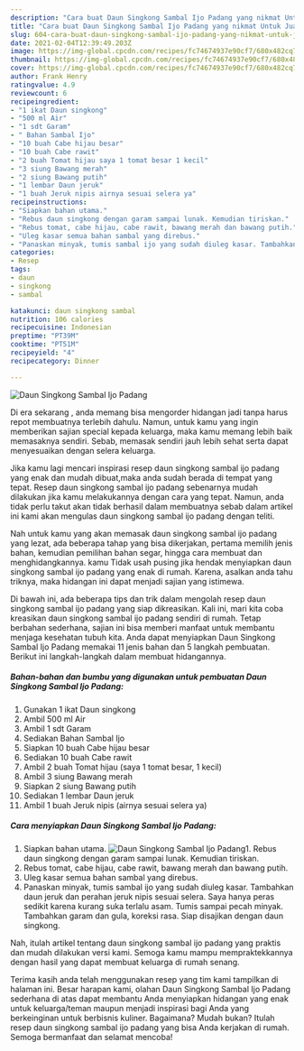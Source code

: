 ```yaml
---
description: "Cara buat Daun Singkong Sambal Ijo Padang yang nikmat Untuk Jualan"
title: "Cara buat Daun Singkong Sambal Ijo Padang yang nikmat Untuk Jualan"
slug: 604-cara-buat-daun-singkong-sambal-ijo-padang-yang-nikmat-untuk-jualan
date: 2021-02-04T12:39:49.203Z
image: https://img-global.cpcdn.com/recipes/fc74674937e90cf7/680x482cq70/daun-singkong-sambal-ijo-padang-foto-resep-utama.jpg
thumbnail: https://img-global.cpcdn.com/recipes/fc74674937e90cf7/680x482cq70/daun-singkong-sambal-ijo-padang-foto-resep-utama.jpg
cover: https://img-global.cpcdn.com/recipes/fc74674937e90cf7/680x482cq70/daun-singkong-sambal-ijo-padang-foto-resep-utama.jpg
author: Frank Henry
ratingvalue: 4.9
reviewcount: 6
recipeingredient:
- "1 ikat Daun singkong"
- "500 ml Air"
- "1 sdt Garam"
- " Bahan Sambal Ijo"
- "10 buah Cabe hijau besar"
- "10 buah Cabe rawit"
- "2 buah Tomat hijau saya 1 tomat besar 1 kecil"
- "3 siung Bawang merah"
- "2 siung Bawang putih"
- "1 lembar Daun jeruk"
- "1 buah Jeruk nipis airnya sesuai selera ya"
recipeinstructions:
- "Siapkan bahan utama."
- "Rebus daun singkong dengan garam sampai lunak. Kemudian tiriskan."
- "Rebus tomat, cabe hijau, cabe rawit, bawang merah dan bawang putih."
- "Uleg kasar semua bahan sambal yang direbus."
- "Panaskan minyak, tumis sambal ijo yang sudah diuleg kasar. Tambahkan daun jeruk dan perahan jeruk nipis sesuai selera. Saya hanya peras sedikit karena kurang suka terlalu asam. Tumis sampai pecah minyak. Tambahkan garam dan gula, koreksi rasa. Siap disajikan dengan daun singkong."
categories:
- Resep
tags:
- daun
- singkong
- sambal

katakunci: daun singkong sambal 
nutrition: 106 calories
recipecuisine: Indonesian
preptime: "PT39M"
cooktime: "PT51M"
recipeyield: "4"
recipecategory: Dinner

---
```



![Daun Singkong Sambal Ijo Padang](https://img-global.cpcdn.com/recipes/fc74674937e90cf7/680x482cq70/daun-singkong-sambal-ijo-padang-foto-resep-utama.jpg)

Di era  sekarang , anda memang bisa mengorder hidangan jadi tanpa harus repot membuatnya terlebih dahulu. Namun, untuk kamu yang ingin memberikan sajian special kepada keluarga, maka kamu memang lebih baik memasaknya sendiri. Sebab, memasak sendiri jauh lebih sehat serta dapat menyesuaikan dengan selera keluarga.

Jika kamu lagi mencari inspirasi resep daun singkong sambal ijo padang yang enak dan mudah dibuat,maka anda sudah berada di tempat yang tepat. Resep daun singkong sambal ijo padang  sebenarnya mudah dilakukan jika kamu melakukannya dengan cara yang tepat. Namun, anda tidak perlu takut akan tidak berhasil dalam membuatnya 
sebab dalam artikel ini kami akan mengulas daun singkong sambal ijo padang dengan teliti.  



Nah untuk kamu yang akan memasak daun singkong sambal ijo padang yang lezat, ada beberapa tahap yang bisa dikerjakan, pertama memilih jenis bahan, kemudian pemilihan bahan segar, hingga cara membuat dan menghidangkannya. kamu Tidak usah pusing jika hendak menyiapkan daun singkong sambal ijo padang yang enak di rumah. Karena, asalkan anda  tahu triknya, maka hidangan ini dapat menjadi sajian yang istimewa.

Di bawah ini, ada beberapa tips dan trik dalam mengolah resep daun singkong sambal ijo padang yang siap dikreasikan. Kali ini, mari kita coba kreasikan daun singkong sambal ijo padang sendiri di rumah. Tetap berbahan sederhana, sajian ini bisa memberi manfaat untuk membantu menjaga kesehatan tubuh kita. Anda dapat menyiapkan Daun Singkong Sambal Ijo Padang memakai 11 jenis bahan dan 5 langkah pembuatan. Berikut ini langkah-langkah dalam membuat hidangannya.

<!--inarticleads1-->

##### Bahan-bahan dan bumbu yang digunakan untuk pembuatan Daun Singkong Sambal Ijo Padang:

1. Gunakan 1 ikat Daun singkong
1. Ambil 500 ml Air
1. Ambil 1 sdt Garam
1. Sediakan  Bahan Sambal Ijo
1. Siapkan 10 buah Cabe hijau besar
1. Sediakan 10 buah Cabe rawit
1. Ambil 2 buah Tomat hijau (saya 1 tomat besar, 1 kecil)
1. Ambil 3 siung Bawang merah
1. Siapkan 2 siung Bawang putih
1. Sediakan 1 lembar Daun jeruk
1. Ambil 1 buah Jeruk nipis (airnya sesuai selera ya)




<!--inarticleads2-->

##### Cara menyiapkan Daun Singkong Sambal Ijo Padang:

1. Siapkan bahan utama.
<img src="https://img-global.cpcdn.com/steps/e2a8e9681e0789b3/160x128cq70/daun-singkong-sambal-ijo-padang-langkah-memasak-1-foto.jpg" alt="Daun Singkong Sambal Ijo Padang">1. Rebus daun singkong dengan garam sampai lunak. Kemudian tiriskan.
1. Rebus tomat, cabe hijau, cabe rawit, bawang merah dan bawang putih.
1. Uleg kasar semua bahan sambal yang direbus.
1. Panaskan minyak, tumis sambal ijo yang sudah diuleg kasar. Tambahkan daun jeruk dan perahan jeruk nipis sesuai selera. Saya hanya peras sedikit karena kurang suka terlalu asam. Tumis sampai pecah minyak. Tambahkan garam dan gula, koreksi rasa. Siap disajikan dengan daun singkong.




Nah, itulah artikel tentang  daun singkong sambal ijo padang  yang praktis dan mudah dilakukan versi kami. Semoga kamu mampu mempraktekkannya dengan hasil yang dapat membuat keluarga di rumah senang. 

Terima kasih anda telah menggunakan resep yang tim kami tampilkan di halaman ini. Besar harapan kami, olahan  Daun Singkong Sambal Ijo Padang sederhana di atas dapat membantu Anda menyiapkan hidangan yang enak untuk keluarga/teman maupun menjadi inspirasi bagi Anda yang berkeinginan untuk berbisnis kuliner. Bagaimana? Mudah bukan? Itulah resep daun singkong sambal ijo padang yang bisa Anda kerjakan di rumah. Semoga bermanfaat dan selamat mencoba!

